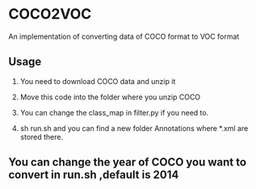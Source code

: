 # COCO2VOC
An implementation of converting data of COCO format to VOC format

## Usage
1. You need to download COCO data and unzip it

2. Move this code into the folder where you unzip COCO

3. You can change the class_map in filter.py if you need to.

4. sh run.sh and you can find a new folder Annotations where *.xml are stored there.

## You can change the year of COCO you want to convert in run.sh ,default is 2014
